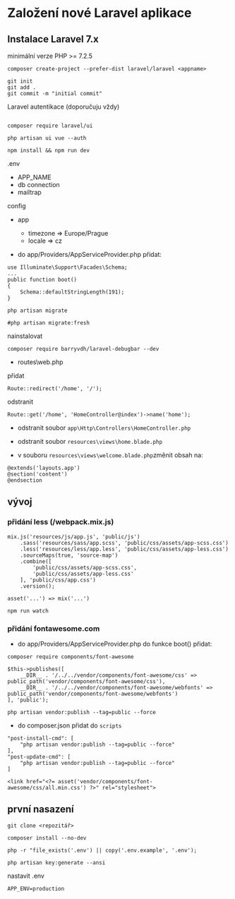 # Založení nové Laravel aplikace

## Instalace Laravel 7.x

minimální verze PHP >= 7.2.5

```
composer create-project --prefer-dist laravel/laravel <appname>
```

```
git init
git add .
git commit -m "initial commit"
```

Laravel autentikace (doporučuju vždy)
```

composer require laravel/ui

php artisan ui vue --auth

npm install && npm run dev
```
.env
- APP_NAME
- db connection
- mailtrap

config
- app
    - timezone => Europe/Prague
    - locale => cz
    
- do app/Providers/AppServiceProvider.php přidat:
```
use Illuminate\Support\Facades\Schema;
...
public function boot()
{
    Schema::defaultStringLength(191);
}
```

```
php artisan migrate

#php artisan migrate:fresh
```

nainstalovat
```
composer require barryvdh/laravel-debugbar --dev
```

- routes\web.php

přidat
```
Route::redirect('/home', '/');
```
odstranit
```
Route::get('/home', 'HomeController@index')->name('home');
```

- odstranit soubor ```app\Http\Controllers\HomeController.php```

- odstranit soubor ```resources\views\home.blade.php```

- v souboru ```resources\views\welcome.blade.php```změnit obsah na:

```
@extends('layouts.app')
@section('content')
@endsection
```

## vývoj

### přidání less (/webpack.mix.js)

```
mix.js('resources/js/app.js', 'public/js')
    .sass('resources/sass/app.scss', 'public/css/assets/app-scss.css')
    .less('resources/less/app.less', 'public/css/assets/app-less.css')
    .sourceMaps(true, 'source-map')
    .combine([
        'public/css/assets/app-scss.css',
        'public/css/assets/app-less.css'
    ], 'public/css/app.css')
    .version();
```

``` 
asset('...') => mix('...')
```

```
npm run watch
```

### přidání fontawesome.com

- do app/Providers/AppServiceProvider.php do funkce boot() přidat:

```
composer require components/font-awesome
```

```
$this->publishes([
    __DIR__ . '/../../vendor/components/font-awesome/css' => public_path('vendor/components/font-awesome/css'),
    __DIR__ . '/../../vendor/components/font-awesome/webfonts' => public_path('vendor/components/font-awesome/webfonts')
], 'public');
```

```
php artisan vendor:publish --tag=public --force
```

- do composer.json přidat do `scripts`

```
"post-install-cmd": [
    "php artisan vendor:publish --tag=public --force"
],
"post-update-cmd": [
    "php artisan vendor:publish --tag=public --force"
]
```

```
<link href="<?= asset('vendor/components/font-awesome/css/all.min.css') ?>" rel="stylesheet">
```
## první nasazení

```
git clone <repozitář>
```

```
composer install --no-dev
```

```
php -r "file_exists('.env') || copy('.env.example', '.env');
```

```
php artisan key:generate --ansi
```

nastavit .env
```
APP_ENV=production
```
